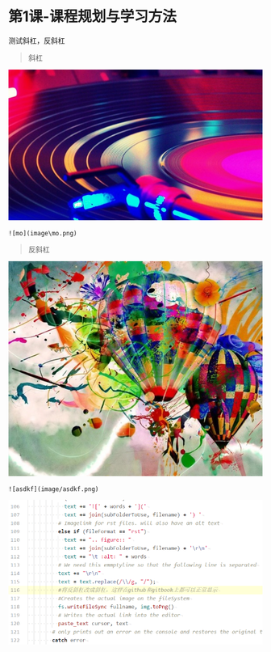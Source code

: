 # 第1课-课程规划与学习方法



测试斜杠，反斜杠

> 斜杠

![mo](image\mo.png)

```
![mo](image\mo.png)
```

> 反斜杠

![asdkf](image/asdkf.png)

```
![asdkf](image/asdkf.png)
```

![修改atommarkdown插件](image/修改atommarkdown插件.png)
